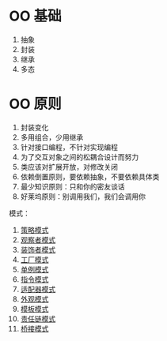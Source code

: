 # OO 基础

1. 抽象
2. 封装
3. 继承
4. 多态


# OO 原则

1. 封装变化
2. 多用组合，少用继承
3. 针对接口编程，不针对实现编程
4. 为了交互对象之间的松耦合设计而努力
5. 类应该对扩展开放，对修改关闭
6. 依赖倒置原则，要依赖抽象，不要依赖具体类
7. 最少知识原则：只和你的密友谈话
8. 好莱坞原则：别调用我们，我们会调用你


模式：

1. [策略模式](./src/me/spoofer/strategy/doc/strategy.md)
2. [观察者模式](./src/me/spoofer/observer/doc/observer.md)
3. [装饰者模式](./src/me/spoofer/decorator/doc/decorator.md)
4. [工厂模式](./src/me/spoofer/factory/doc/factory.md)
5. [单例模式](./src/me/spoofer/singleton/doc/singleton.md)
6. [指令模式](./src/me/spoofer/command/doc/command.md)
7. [适配器模式](./src/me/spoofer/adapter/doc/adapter.md)
8. [外观模式](./src/me/spoofer/facade/doc/facade.md)
9. [模板模式](./src/me/spoofer/template/doc/template.md)
10. [责任链模式](./src/me/spoofer/responsibility/doc/responsibility.md)
11. [桥接模式](./src/me/spoofer/bridge/doc/bridge.md)

